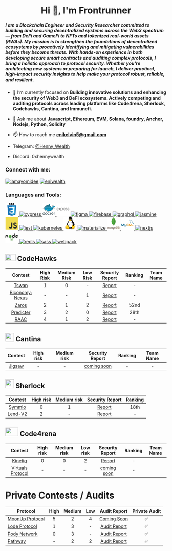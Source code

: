 
<h1 align="center">Hi 👋, I'm Frontrunner </h1>

<h5 align="left"> I am a Blockchain Engineer and Security Researcher committed to building and securing decentralized systems across the Web3 spectrum — from DeFi and GameFi to NFTs and tokenized real-world assets (RWAs).
My mission is to strengthen the foundations of decentralized ecosystems by proactively identifying and mitigating vulnerabilities before they become threats. With hands-on experience in both developing secure smart contracts and auditing complex protocols, I bring a holistic approach to protocol security. Whether you're architecting new systems or preparing for launch, I deliver practical, high-impact security insights to help make your protocol robust, reliable, and resilient. </h4>



- 🌱 I’m currently focused on **Building innovative solutions and enhancing the security of Web3 and DeFi ecosystems. Actively competing and auditing protocols across leading platforms like Code4rena, Sherlock, Codehawks, Cantina, and Immunefi.**

- 💬 Ask me about **Javascript, Ethereum, EVM, Solana, foundry, Anchor, Nodejs, Python, Solidity**

- 📫 How to reach me **enikelvin5@gmail.com**

- Telegram: [@Henny_Wealth](https://t.me/Henny_Wealth)
- Discord: 0xhennywealth

<h3 align="left">Connect with me:</h3>
<p align="left">
<a href="https://twitter.com/wealth_thefirst" target="blank"><img align="center" src="https://raw.githubusercontent.com/rahuldkjain/github-profile-readme-generator/master/src/images/icons/Social/twitter.svg" alt="iamayomidee" height="30" width="40" /></a>
<a href="https://www.linkedin.com/in/eniola-kelvin-bba747182/" target="blank"><img align="center" src="https://raw.githubusercontent.com/rahuldkjain/github-profile-readme-generator/master/src/images/icons/Social/linked-in-alt.svg" alt="eniwealth" height="30" width="40" /></a>
</p>
    

<h3 align="left">Languages and Tools:</h3>
<p align="left"> <a href="https://www.w3schools.com/css/" target="_blank" rel="noreferrer"> <img src="https://raw.githubusercontent.com/devicons/devicon/master/icons/css3/css3-original-wordmark.svg" alt="css3" width="40" height="40"/> </a> <a href="https://www.cypress.io" target="_blank" rel="noreferrer"> <img src="https://raw.githubusercontent.com/simple-icons/simple-icons/6e46ec1fc23b60c8fd0d2f2ff46db82e16dbd75f/icons/cypress.svg" alt="cypress" width="40" height="40"/> </a> <a href="https://www.docker.com/" target="_blank" rel="noreferrer"> <img src="https://raw.githubusercontent.com/devicons/devicon/master/icons/docker/docker-original-wordmark.svg" alt="docker" width="40" height="40"/> </a> <a href="https://expressjs.com" target="_blank" rel="noreferrer"> <img src="https://raw.githubusercontent.com/devicons/devicon/master/icons/express/express-original-wordmark.svg" alt="express" width="40" height="40"/> </a> <a href="https://www.figma.com/" target="_blank" rel="noreferrer"> <img src="https://www.vectorlogo.zone/logos/figma/figma-icon.svg" alt="figma" width="40" height="40"/> </a> <a href="https://firebase.google.com/" target="_blank" rel="noreferrer"> <img src="https://www.vectorlogo.zone/logos/firebase/firebase-icon.svg" alt="firebase" width="40" height="40"/> </a> <a href="https://graphql.org" target="_blank" rel="noreferrer"> <img src="https://www.vectorlogo.zone/logos/graphql/graphql-icon.svg" alt="graphql" width="40" height="40"/> </a> <a href="https://jasmine.github.io/" target="_blank" rel="noreferrer"> <img src="https://seeklogo.com/images/H/hardhat-logo-888739EBB4-seeklogo.com.png" alt="jasmine" width="40" height="40"/> </a> <a href="https://developer.mozilla.org/en-US/docs/Web/JavaScript" target="_blank" rel="noreferrer"> <img src="https://raw.githubusercontent.com/devicons/devicon/master/icons/javascript/javascript-original.svg" alt="javascript" width="40" height="40"/> </a> <a href="https://jestjs.io" target="_blank" rel="noreferrer"> <img src="https://www.vectorlogo.zone/logos/jestjsio/jestjsio-icon.svg" alt="jest" width="40" height="40"/> </a> <a href="https://kubernetes.io" target="_blank" rel="noreferrer"> <img src="https://www.vectorlogo.zone/logos/kubernetes/kubernetes-icon.svg" alt="kubernetes" width="40" height="40"/> </a> <a href="https://www.linux.org/" target="_blank" rel="noreferrer"> <img src="https://raw.githubusercontent.com/devicons/devicon/master/icons/linux/linux-original.svg" alt="linux" width="40" height="40"/> </a> <a href="https://materializecss.com/" target="_blank" rel="noreferrer"> <img src="https://raw.githubusercontent.com/prplx/svg-logos/5585531d45d294869c4eaab4d7cf2e9c167710a9/svg/materialize.svg" alt="materialize" width="40" height="40"/> </a> <a href="https://www.mongodb.com/" target="_blank" rel="noreferrer"> <img src="https://raw.githubusercontent.com/devicons/devicon/master/icons/mongodb/mongodb-original-wordmark.svg" alt="mongodb" width="40" height="40"/> </a> <a href="https://www.mysql.com/" target="_blank" rel="noreferrer"> <img src="https://raw.githubusercontent.com/devicons/devicon/master/icons/mysql/mysql-original-wordmark.svg" alt="mysql" width="40" height="40"/> </a> <a href="https://nextjs.org/" target="_blank" rel="noreferrer"> <img src="https://cdn.worldvectorlogo.com/logos/nextjs-2.svg" alt="nextjs" width="40" height="40"/> </a> <a href="https://nodejs.org" target="_blank" rel="noreferrer"> <img src="https://raw.githubusercontent.com/devicons/devicon/master/icons/nodejs/nodejs-original-wordmark.svg" alt="nodejs" width="40" height="40"/> </a><a href="https://soliditylang.org/" target="_blank" rel="noreferrer"> <img src="https://upload.wikimedia.org/wikipedia/commons/9/98/Solidity_logo.svg" alt="redis" width="40" height="40"/> </a> <a href="https://sass-lang.com" target="_blank" rel="noreferrer"> <img src="https://www.svgrepo.com/download/341796/ethereum.svg" alt="sass" width="40" height="40"/> </a> <a href="https://book.getfoundry.sh/" target="_blank" rel="noreferrer"> <img src="https://book.getfoundry.sh/images/foundry-banner.png" alt="webpack" width="40" height="40"/> </a> </p>


## <img src="https://res.cloudinary.com/droqoz7lg/image/upload/v1689080263/snhkgvtsidryjdtx0pce.png" width=32 height=22> CodeHawks

|                                   Contest                                    | High Risk | Medium Risk | Low Risk |                                                 Security Report                                                 | Ranking | Team Name |
| :--------------------------------------------------------------------------: | :-------: | :---------: | :------: | :-------------------------------------------------------------------------------------------------------------: | :-----: | :-------: |
| [Tswap](https://codehawks.cyfrin.io/c/2024-06-t-swap)                        |     1     |      0      |    -     | [Report](https://codehawks.cyfrin.io/c/2024-06-t-swap/results?lt=contest&sc=reward&sj=reward&page=1&t=report)   |    -    |           |
| [Biconomy: Nexus](https://codehawks.cyfrin.io/c/2024-07-biconomy)           |     -     |      -      |    1     | [Report](https://codehawks.cyfrin.io/c/2024-07-biconomy/results?lt=contest&page=1&sc=reward&sj=reward&t=report) |    -    |           |
| [Zaros](https://codehawks.cyfrin.io/c/2024-07-zaros)                         |     2     |      1      |    2     | [Report](https://codehawks.cyfrin.io/c/2024-07-zaros/results?lt=contest&sc=reward&sj=reward&page=1&t=report)    |   52nd  |           |
| [Predicter](https://codehawks.cyfrin.io/c/2024-07-the-predicter)            |     3     |      2      |    0     | [Report](https://codehawks.cyfrin.io/c/2024-07-the-predicter/results?t=report&page=1)                           |   28th  |           |
| [RAAC](https://codehawks.cyfrin.io/c/2025-02-raac)                           |     4     |      1      |    2     | [Report](https://codehawks.cyfrin.io/c/2025-02-raac/results?lt=contest&page=1&sc=reward&sj=reward&t=report)     |    -    |           |


## <img src="https://www.google.com/s2/favicons?sz=64&domain_url=https://cantina.xyz/" width=27 height=27> Cantina

|                                          Contest                                          | High risk | Medium risk |                                   Security Report                                    | Ranking | Team Name |
| :---------------------------------------------------------------------------------------: | :-------: | :---------: | :----------------------------------------------------------------------------------: | :-----: | :-------: |
| [Jigsaw](https://cantina.xyz/) |     -   |      -      | [coming soon](https://cantina.xyz/) |   -    |     -    |


## <img src="https://camo.githubusercontent.com/0e909f76794e9bfaa4e51b09ccc216c6527dbd0eb7dee6c05871f4541393fd98/68747470733a2f2f7777772e676f6f676c652e636f6d2f73322f66617669636f6e733f737a3d363426646f6d61696e5f75726c3d68747470733a2f2f6175646974732e736865726c6f636b2e78797a2f" width=27 height=27> Sherlock

|                                          Contest                                          | High risk | Medium risk |                                   Security Report                                    | Ranking |
| :---------------------------------------------------------------------------------------: | :-------: | :---------: | :----------------------------------------------------------------------------------: | :-----: |
| [SymmIo](https://audits.sherlock.xyz/contests/838)                                       |     0     |      1      | [Report](https://audits.sherlock.xyz/contests/838/report)                           |   18th  |
| [Lend-V2](https://audits.sherlock.xyz/contests/908)                                      |     2     |      -      | [Report](https://audits.sherlock.xyz/contests/908)                                  |    -    |


## <img src="https://code4rena.com/images/c4-logo-icon.svg" width=40 height=27> Code4rena

|                                Contest                                | High risk | Medium risk | Low risk |                             Security Report                             | Ranking | Team Name |
| :-------------------------------------------------------------------: | :-------: | :---------: | :------: | :---------------------------------------------------------------------: | :-----: | :-------: |
| [Kinetiq](https://code4rena.com/audits/2025-04-kinetiq/)             |     0     |      0      |    2     | [Report](https://code4rena.com/audits/2025-04-kinetiq/)                |    -    |           |
| [Virtuals Protocol](https://code4rena.com/audits/2025-04-virtuals-protocol) |     -     |      -      |    -     | [coming soon](https://code4rena.com/audits/2025-04-virtuals-protocol)       |    -    |           |


# Private Contests / Audits

| **Protocol** | **High** | **Medium** | **Low** | Audit Report | Private Audit |
|--------------|:--------:|:----------:|:-------:|:-------------:|:-------------:|
| [MoonUp Protocol](https://github.com/MoonUpMeme/MoonUp_protocol) | 5 | 2 | 4 | [Coming Soon]() | ✅ |
| [Lode Protocol](https://github.com/GuildAudits/Lode) | 1 | 3 | - | [Audit Report](https://drive.google.com/file/d/10akJ-cn-xCMn2X2p8IglnEQTVTKriE2e/view?usp=sharing) | ✅ |
| [Pody Network](https://github.com/PodyNetwork/contracts) | 0 | 3 | - | [Audit Report](https://drive.google.com/file/d/1yjKI0RF4kf7W5EGwsC35iel9vfXyOqcx/view?usp=sharing) | ✅ |
| [Pathway](https://drive.google.com/file/d/1xkAYVyLrfH5i9OwgNz7hYuW_7mRse197/view?usp=sharing) | - | 2 | 2 | [Audit Report](https://drive.google.com/file/d/1xkAYVyLrfH5i9OwgNz7hYuW_7mRse197/view?usp=sharing) | ✅ |
